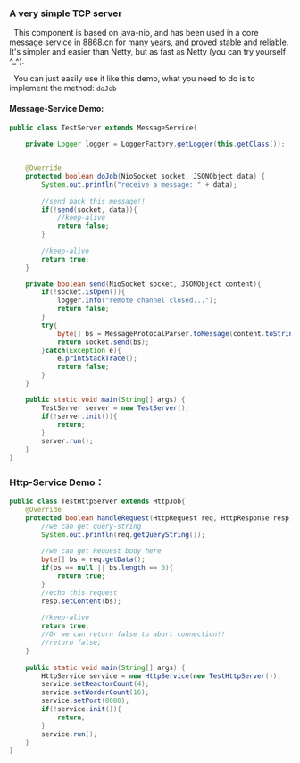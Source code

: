 ### A very simple TCP server
&nbsp;&nbsp;This component is based on java-nio, and has been used in a core message service in 8868.cn for many years, and proved stable and reliable. It's simpler and easier than Netty, but as fast as Netty (you can try yourself ^_^). 
  
&nbsp;&nbsp;You can just easily use it like this demo, what you need to do is to implement the method: `doJob` 

#### Message-Service Demo:
``` java
public class TestServer extends MessageService{
	
	private Logger logger = LoggerFactory.getLogger(this.getClass());


	@Override
	protected boolean doJob(NioSocket socket, JSONObject data) {
		System.out.println("receive a message: " + data);
		
		//send back this message!!
		if(!send(socket, data)){
			//keep-alive
			return false;
		}
		
		//keep-alive
		return true;
	}

	private boolean send(NioSocket socket, JSONObject content){
		if(!socket.isOpen()){
			logger.info("remote channel closed...");
			return false;
		}
		try{
			byte[] bs = MessageProtocalParser.toMessage(content.toString().getBytes("UTF-8"));
			return socket.send(bs);
		}catch(Exception e){
			e.printStackTrace();
			return false;
		}
	}

	public static void main(String[] args) {
		TestServer server = new TestServer();
		if(!server.init()){
			return;
		}
		server.run();
	}
}
```

### Http-Service Demo：
```java
public class TestHttpServer extends HttpJob{
	@Override
	protected boolean handleRequest(HttpRequest req, HttpResponse resp){
		//we can get query-string
		System.out.println(req.getQueryString());
		
		//we can get Request body here
		byte[] bs = req.getData();
		if(bs == null || bs.length == 0){
			return true;
		}
		//echo this request
		resp.setContent(bs);
		
		//keep-alive
		return true;
		//Or we can return false to abort connection!!
		//return false;
	}
	
	public static void main(String[] args) {
		HttpService service = new HttpService(new TestHttpServer());
		service.setReactorCount(4);
		service.setWorderCount(16);
		service.setPort(8080);
		if(!service.init()){
			return;
		}
		service.run();
	}
}
```

